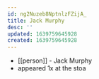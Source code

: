```yaml
---
id: ng2Nuzeb8NptnlzFZijA_
title: Jack Murphy
desc: ''
updated: 1639759645928
created: 1639759645928
---
```



- [[person]] - Jack Murphy
- appeared 1x at the stoa
